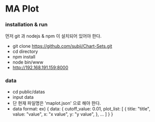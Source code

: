 # MA Plot
### installation & run

먼저 git 과 nodejs & npm 이 설치되어 있어야 한다.

- git clone https://github.com/subji/Chart-Sets.git 
- cd directory
- npm install
- node bin/www
- http://192.168.191.159:8000

### data
- cd public/datas
- input data
- 단 현재 파일명은 'maplot.json' 으로 해야 한다.
- data format:
	ex) 
	{
		data: {
			cutoff_value: 0.01,
			plot_list: [
				{
					title: "title",
					value: "value",
					x: "x value",
					y: "y value",
				},
				...
			]
		}
	}


